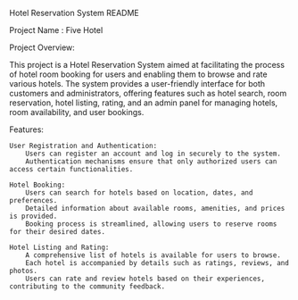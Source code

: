 
Hotel Reservation System README

Project Name : Five Hotel

Project Overview:

This project is a Hotel Reservation System aimed at facilitating the process of hotel room booking for users and enabling them to browse and rate various hotels. The system provides a user-friendly interface for both customers and administrators, offering features such as hotel search, room reservation, hotel listing, rating, and an admin panel for managing hotels, room availability, and user bookings.

Features:

    User Registration and Authentication:
        Users can register an account and log in securely to the system.
        Authentication mechanisms ensure that only authorized users can access certain functionalities.

    Hotel Booking:
        Users can search for hotels based on location, dates, and preferences.
        Detailed information about available rooms, amenities, and prices is provided.
        Booking process is streamlined, allowing users to reserve rooms for their desired dates.

    Hotel Listing and Rating:
        A comprehensive list of hotels is available for users to browse.
        Each hotel is accompanied by details such as ratings, reviews, and photos.
        Users can rate and review hotels based on their experiences, contributing to the community feedback.
